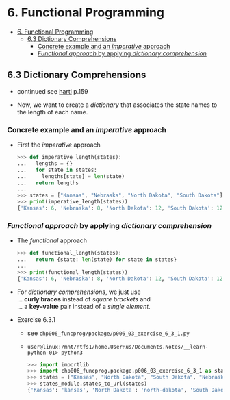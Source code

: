 # 6. Functional Programming

- [6. Functional Programming](#6-functional-programming)
  - [6.3 Dictionary Comprehensions](#63-dictionary-comprehensions)
    - [Concrete example and an *imperative* approach](#concrete-example-and-an-imperative-approach)
    - [*Functional approach* by applying *dictionary comprehension*](#functional-approach-by-applying-dictionary-comprehension)

## 6.3 Dictionary Comprehensions

- continued see [hartl](../README.md#hartl) p.159

- Now, we want to create a *dictionary* that associates the state names to the length of each name.

### Concrete example and an *imperative* approach

- First the *imperative* approach

  ``` Python
  >>> def imperative_length(states):
  ...   lengths = {}
  ...   for state in states:
  ...     lengths[state] = len(state)
  ...   return lengths
  ...
  >>> states = ["Kansas", "Nebraska", "North Dakota", "South Dakota"]
  >>> print(imperative_length(states))
  {'Kansas': 6, 'Nebraska': 8, 'North Dakota': 12, 'South Dakota': 12}
  ```

### *Functional approach* by applying *dictionary comprehension*

- The *functional* approach

  ``` Python
  >>> def functional_length(states):
  ...   return {state: len(state) for state in states}
  ... 
  >>> print(functional_length(states))
  {'Kansas': 6, 'Nebraska': 8, 'North Dakota': 12, 'South Dakota': 12}
  ```

- For *dictionary comprehensions*, we just use  
  … **curly braces** instead of *square brackets* and  
  … a **key–value** pair instead of a *single element*.

- Exercise 6.3.1
  
  - see `chp006_funcprog/package/p006_03_exercise_6_3_1.py`

  - `user@linux:/mnt/ntfs1/home.UserRus/Documents.Notes/__learn-python-01> python3`

    ``` Python
    >>> import importlib
    >>> import chp006_funcprog.package.p006_03_exercise_6_3_1 as states_module
    >>> states = ["Kansas", "North Dakota", "South Dakota", "Nebraska"]
    >>> states_module.states_to_url(states)
    {'Kansas': 'kansas', 'North Dakota': 'north-dakota', 'South Dakota': 'south-dakota', 'Nebraska': 'nebraska'}
    ```
